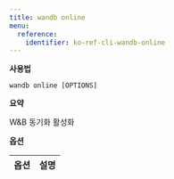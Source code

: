 ```yaml
---
title: wandb online
menu:
  reference:
    identifier: ko-ref-cli-wandb-online
---
```


**사용법**

`wandb online [OPTIONS]`

**요약**

W&B 동기화 활성화


**옵션**

| **옵션** | **설명** |
| :--- | :--- |
